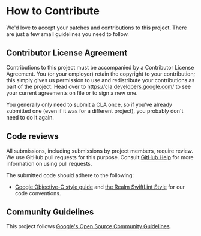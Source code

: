 # How to Contribute

We'd love to accept your patches and contributions to this project. There are
just a few small guidelines you need to follow.

## Contributor License Agreement

Contributions to this project must be accompanied by a Contributor License
Agreement. You (or your employer) retain the copyright to your contribution;
this simply gives us permission to use and redistribute your contributions as
part of the project. Head over to <https://cla.developers.google.com/> to see
your current agreements on file or to sign a new one.

You generally only need to submit a CLA once, so if you've already submitted one
(even if it was for a different project), you probably don't need to do it
again.

## Code reviews

All submissions, including submissions by project members, require review. We
use GitHub pull requests for this purpose. Consult
[GitHub Help](https://help.github.com/articles/about-pull-requests/) for more
information on using pull requests.

The submitted code should adhere to the following:

* [Google Objective-C style guide](https://github.com/google/styleguide/blob/gh-pages/objcguide.md)
  and [the Realm SwiftLint Style](https://github.com/realm/SwiftLint) for our code conventions.

## Community Guidelines

This project follows [Google's Open Source Community
Guidelines](https://opensource.google.com/conduct/).
